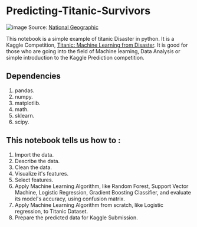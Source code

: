 # Predicting-Titanic-Survivors

![image](https://user-images.githubusercontent.com/31696557/48980382-2812bf00-f0ee-11e8-80fc-973bfcb34730.png)
Source: [National Geographic](https://www.nationalgeographic.org/thisday/apr15/titanic-sinks/)

This notebook is a simple example of titanic Disaster in python. It is a Kaggle Competition, [Titanic: Machine Learning from Disaster](https://www.kaggle.com/c/titanic). It is good for those who are going into the field of Machine learning, Data Analysis or simple introduction to the Kaggle Prediction competition.

## Dependencies

1) pandas.
2) numpy.
3) matplotlib.
4) math.
5) sklearn.
6) scipy.

## This notebook tells us how to :
 
1) Import the data.<br/>
2) Describe the data.<br/>
3) Clean the data.<br/>
4) Visualize it's features.<br/>
5) Select features.<br/>
6) Apply Machine Learning Algorithm, like Random Forest, Support Vector Machine, Logistic Regression, Gradient Boosting Classifier, and evaluate its model's accuracy, using confusion matrix.<br/>
7) Apply Machine Learning Algorithm from scratch, like Logistic regression, to Titanic Dataset.<br/>
8) Prepare the predicted data for Kaggle Submission.
